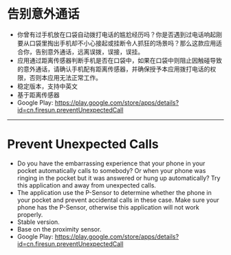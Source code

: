 # 告别意外通话
-  你曾有过手机放在口袋自动拨打电话的尴尬经历吗？你是否遇到过电话响起刚要从口袋里掏出手机却不小心接起或挂断令人抓狂的场景吗？那么这款应用适合你，告别意外通话，远离误拨，误接，误挂。
- 应用通过距离传感器判断手机是否在口袋中，如果在口袋中则阻止因触碰导致的意外通话，请确认手机配有距离传感器，并确保授予本应用拨打电话的权限，否则本应用无法正常工作。
- 稳定版本，支持中英文
- 基于距离传感器
- Google Play: https://play.google.com/store/apps/details?id=cn.firesun.preventUnexpectedCall

*****

# Prevent Unexpected Calls
- Do you have the embarrassing experience that your phone in your pocket automatically calls to somebody? Or when your phone was ringing in the pocket but it was answered or hung up automatically? Try this application and away from unexpected calls.
- The application use the P-Sensor to determine whether the phone in your pocket and prevent accidental calls in these case. Make sure your phone has the P-Sensor, otherwise this application will not work properly.
- Stable version.
- Base on the proximity sensor.
- Google Play: https://play.google.com/store/apps/details?id=cn.firesun.preventUnexpectedCall